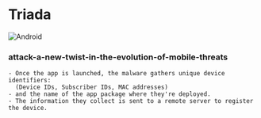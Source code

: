 # Triada
![Android](https://img.shields.io/badge/Android-3DDC84?style=for-the-badge&logo=android&logoColor=white)

### attack-a-new-twist-in-the-evolution-of-mobile-threats
    - Once the app is launched, the malware gathers unique device identifiers: 
      (Device IDs, Subscriber IDs, MAC addresses) 
    - and the name of the app package where they're deployed. 
    - The information they collect is sent to a remote server to register the device.
